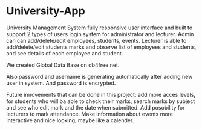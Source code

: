 # University-App

University Management System fully responsive user interface and built to support 2 types of users login system for administrator and lecturer. Admin can can add/delete/edit
employees, students, events. Lecturer is able to add/delete/edit students marks and observe list of employees and students, and see details of each employee and student. 

We created Global Data Base on db4free.net.

Also password and username is generating automatically after adding new user in system. And password is encrypted.


Future imrovements that can be done in this project: add more acces levels, for students who will ba able to check their marks, search marks by subject and see who edit mark and
the date when submitted. Add posobility for lecturers to mark attendance. Make information about events more interactive and nice looking, maybe like a calender.

